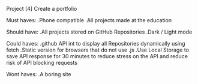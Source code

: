 Project [4]
Create a portfolio

Must haves:
.Phone compatible
.All projects made at the education

Should have:
.All projects stored on GitHub Repositories
.Dark / Light mode

Could haves:
.github API int to display all Repositories dynamically using fetch
.Static version for browsers that do not use .js
.Use Local Storage to save API response for 30 minutes to reduce stress on the API and reduce risk of API blocking requests

Wont haves:
.A boring site
